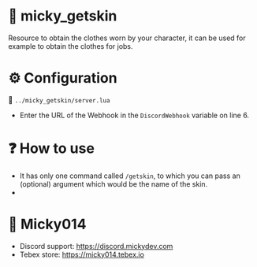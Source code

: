 # 📁 micky_getskin
Resource to obtain the clothes worn by your character, it can be used for example to obtain the clothes for jobs.

# ⚙️ Configuration
📂 `../micky_getskin/server.lua`

- Enter the URL of the Webhook in the `DiscordWebhook` variable on line 6.

# ❓ How to use
- It has only one command called `/getskin`, to which you can pass an (optional) argument which would be the name of the skin.
-

# 👋 Micky014
- Discord support: https://discord.mickydev.com
- Tebex store: https://micky014.tebex.io

